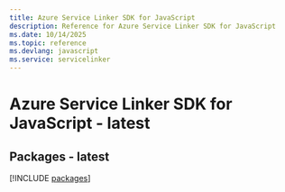 ```yaml
---
title: Azure Service Linker SDK for JavaScript
description: Reference for Azure Service Linker SDK for JavaScript
ms.date: 10/14/2025
ms.topic: reference
ms.devlang: javascript
ms.service: servicelinker
---
```

# Azure Service Linker SDK for JavaScript - latest
## Packages - latest
[!INCLUDE [packages](service-linker-index.md)]